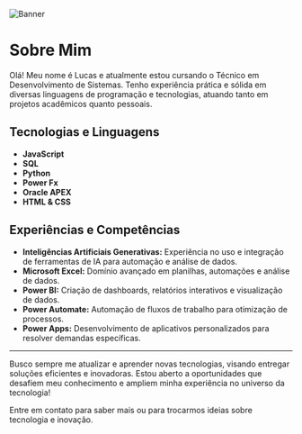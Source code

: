 ![Banner](https://i.pinimg.com/originals/fc/21/16/fc2116fb21de12a62d4b36c31bbb1e6f.gif)

# Sobre Mim

Olá! Meu nome é Lucas e atualmente estou cursando o Técnico em Desenvolvimento de Sistemas. Tenho experiência prática e sólida em diversas linguagens de programação e tecnologias, atuando tanto em projetos acadêmicos quanto pessoais.

## Tecnologias e Linguagens

- **JavaScript**
- **SQL**
- **Python**
- **Power Fx**
- **Oracle APEX**
- **HTML & CSS**

## Experiências e Competências

- **Inteligências Artificiais Generativas:** Experiência no uso e integração de ferramentas de IA para automação e análise de dados.
- **Microsoft Excel:** Domínio avançado em planilhas, automações e análise de dados.
- **Power BI:** Criação de dashboards, relatórios interativos e visualização de dados.
- **Power Automate:** Automação de fluxos de trabalho para otimização de processos.
- **Power Apps:** Desenvolvimento de aplicativos personalizados para resolver demandas específicas.

---

Busco sempre me atualizar e aprender novas tecnologias, visando entregar soluções eficientes e inovadoras. Estou aberto a oportunidades que desafiem meu conhecimento e ampliem minha experiência no universo da tecnologia!

Entre em contato para saber mais ou para trocarmos ideias sobre tecnologia e inovação.
